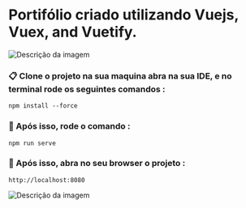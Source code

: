 # Portifólio criado utilizando Vuejs, Vuex, and Vuetify.  

![Descrição da imagem](/Semtítulo.png)

### 📋 Clone o projeto na sua maquina abra na sua IDE, e no terminal rode os seguintes comandos :

```
npm install --force

```

### 🔧 Após isso, rode o comando :

```
npm run serve
```


### 🔧 Após isso, abra no seu browser o projeto :

```
http://localhost:8080
```

![Descrição da imagem](caminho/para/a/imagem.png)
